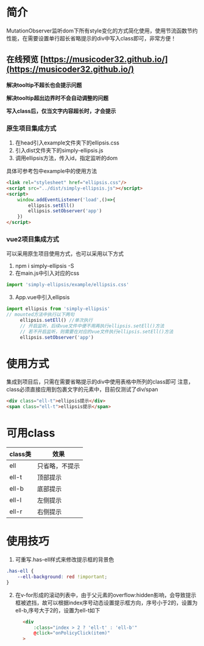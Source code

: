 # 简介
MutationObserver监听dom下所有style变化的方式简化使用，使用节流函数节约性能，在需要设置单行超长省略提示的div中写入class即可，非常方便！

## 在线预览 [https://musicoder32.github.io/](https://musicoder32.github.io/)

**解决tooltip不超长也会提示问题**

**解决tooltip超出边界时不会自动调整的问题**


**写入class后，仅当文字内容超长时，才会提示**
### 原生项目集成方式
1. 在head引入example文件夹下的ellipsis.css
2. 引入dist文件夹下的simply-ellipsis.js
3. 调用ellipsis方法，传入id，指定监听的dom

具体可参考包中example中的使用方法

```html
<link rel="stylesheet" href="ellipsis.css"/>
<script src="../dist/simply-ellipsis.js"></script>
<script>
	window.addEventListener('load',()=>{
  		ellipsis.setEll()
  		ellipsis.setObserver('app')
	})
</script>
```
### vue2项目集成方式
可以采用原生项目使用方式，也可以采用以下方式
1. npm i simply-ellipsis -S
2. 在main.js中引入对应的css

```javascript
import 'simply-ellipsis/example/ellipsis.css'
```
3. App.vue中引入ellipsis

```javascript
import ellipsis from 'simply-ellipsis'
// mounted方法中执行以下两句
     ellipsis.setEll() //单次执行
     // 开启监听，后续vue文件中便不用再执行ellipsis.setEll()方法
     // 若不开启监听，则需要在对应的vue文件执行ellipsis.setEll()方法
     ellipsis.setObserver('app') 
```
# 使用方式
集成到项目后，只需在需要省略提示的div中使用表格中所列的class即可
注意，class必须直接应用到包裹文字的元素中，目前仅测试了div/span

```html
<div class="ell-t">ellipsis提示</div>
<span class="ell-t">ellipsis提示</span>
```
# 可用class
|class类|效果  |
|--|--|
| ell| 只省略，不提示 |
| ell-t| 顶部提示 |
|ell-b| 底部提示 |
|ell-l| 左侧提示 |
|ell-r| 右侧提示 |

# 使用技巧
1. 可重写.has-ell样式来修改提示框的背景色

```css
.has-ell {
    --ell-background: red !important;
}
```
2. 在v-for形成的滚动列表中，由于父元素的overflow:hidden影响，会导致提示框被遮挡，故可以根据index序号动态设置提示框方向，序号小于2的，设置为ell-b,序号大于2的，设置为ell-t如下

```html
      <div
          :class="index > 2 ? 'ell-t' : 'ell-b'"
          @click="onPolicyClick(item)"
      >
```
